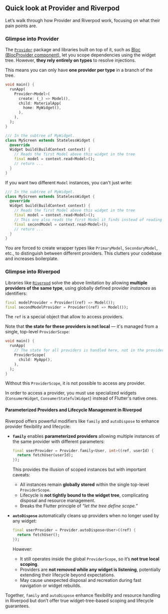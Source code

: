 ## Quick look at Provider and Riverpod

Let’s walk through how Provider and Riverpod work, focusing on what their pain points are.

### Glimpse into Provider

The [`Provider`](https://pub.dev/packages/provider) package and libraries built on top of it, such as [Bloc (BlocProvider component)](https://pub.dev/packages/flutter_bloc#blocprovider), let you scope dependencies using the widget tree. However, **they rely entirely on types** to resolve injections.

This means you can only have **one provider per type** in a branch of the tree.

```dart
void main() {
  runApp(
    Provider<Model>(
      create: (_) => Model(),
      child: MaterialApp(
        home: MyWidget(),
      ),
    ),
  );
}

/// In the subtree of MyWidget.
class MyScreen extends StatelessWidget {
  @override
  Widget build(BuildContext context) {
    // Reads the first Model above this widget in the tree
    final model = context.read<Model>();
    // return ...
  }
}
```

If you want two different `Model` instances, you can't just write:

```dart
/// In the subtree of MyWidget.
class MyScreen extends StatelessWidget {
  @override
  Widget build(BuildContext context) {
    // Reads the first Model above this widget in the tree
    final model = context.read<Model>();
    // This one also reads the first Model it finds instead of reading the second one in the tree...
    final secondModel = context.read<Model>();
    // return ...
  }
}
```

You are forced to create wrapper types like `PrimaryModel`, `SecondaryModel`, etc., to distinguish between different providers. This clutters your codebase and increases boilerplate.

### Glimpse into Riverpod

Libraries like [`Riverpod`](https://pub.dev/packages/riverpod) solve the above limitation by allowing **multiple providers of the same type**, using globally defined provider *instances* as identifiers:

```dart
final modelProvider = Provider((ref) => Model());
final secondModelProvider = Provider((ref) => Model());
```

The `ref` is a special object that allow to access providers.

Note that **the state for these providers is not local** — it's managed from a single, top-level `ProviderScope`:

```dart
void main() {
  runApp(
    // The state for all providers is handled here, not in the providers themselves.
    ProviderScope(
      child: MyApp(),
    ),
  );
}
```

Without this `ProviderScope`, it is not possible to access any provider.

In order to access a provider, you must use specialized widgets (`ConsumerWidget`, `ConsumerStatefulWidget`) instead of Flutter's native ones.

#### Parameterized Providers and Lifecycle Management in Riverpod

Riverpod offers powerful modifiers like `family` and `autoDispose` to enhance provider flexibility and lifecycle:

* **`family`** enables **parameterized providers** allowing multiple instances of the same provider with different parameters:

  ```dart
  final userProvider = Provider.family<User, int>((ref, userId) {
    return fetchUser(userId);
  });
  ```

  This provides the illusion of scoped instances but with important caveats:

  * All instances remain **globally stored** within the single top-level `ProviderScope`.
  * Lifecycle is **not tightly bound to the widget tree**, complicating disposal and resource management.
  * Breaks the Flutter principle of *“let the tree define scope.”*

* **`autoDispose`** automatically cleans up providers when no longer used by any widget:

  ```dart
  final userProvider = Provider.autoDispose<User>((ref) {
    return fetchUser();
  });
  ```

  However:

  * It still operates inside the global `ProviderScope`, so it’s **not true local scoping**.
  * Providers are **not removed while any widget is listening**, potentially extending their lifecycle beyond expectations.
  * May cause unexpected disposal and recreation during fast navigation or widget rebuilds.

Together, `family` and `autoDispose` enhance flexibility and resource handling in Riverpod but don’t offer true widget-tree-based scoping and lifecycle guarantees.